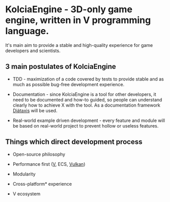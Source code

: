 # KolciaEngine - 3D-only game engine, written in V programming language.

It's main aim to provide a stable and high-quality experience for game developers and scientists.

## 3 main postulates of KolciaEngine

- TDD - maximization of a code covered by tests to provide stable and as much as possible bug-free development experience.

- Documentation - since KolciaEngine is a tool for other developers, it need to be documented and how-to guided, so people can understand clearly how to achieve X with the tool. As a documentation framework [Diátaxis](https://diataxis.fr/) will be used.

- Real-world example driven development - every feature and module will be based on real-world project to prevent hollow or useless features.

## Things which direct development process

- Open-source philosophy

- Performance first ([V](https://vlang.io/), ECS, [Vulkan](https://www.vulkan.org/))

- Modularity

- Cross-platform* experience

- V ecosystem
